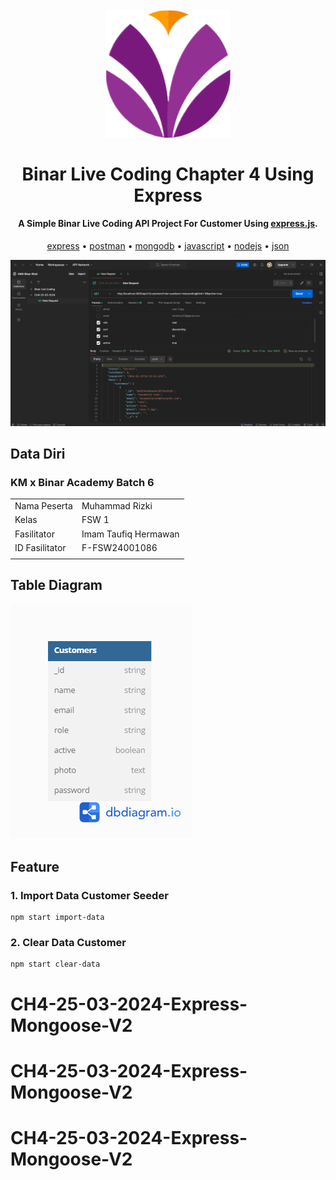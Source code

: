 ﻿<h1 align="center">
  <br>
  <img src="./public/images/icon.png" alt="Binar Logo" width="200"/>
  <br>
  <br>
  Binar Live Coding Chapter 4 Using Express
  <br>
</h1>

<h4 align="center">A Simple Binar Live Coding API Project For Customer Using <a href="https://expressjs.com/" target="_blank">express.js</a>.</h4>

<p align="center">
  <a href="#key-features">express</a> •
  <a href="#how-to-use">postman</a> •
  <a href="#download">mongodb</a> •
  <a href="#credits">javascript</a> •
  <a href="#related">nodejs</a> •
  <a href="#license">json</a>
</p>

![screenshot](./public/images/Screenshot.png)

## Data Diri

### KM x Binar Academy Batch 6

|                |                      |
| -------------- | -------------------- |
| Nama Peserta   | Muhammad Rizki       |
| Kelas          | FSW 1                |
| Fasilitator    | Imam Taufiq Hermawan |
| ID Fasilitator | F-FSW24001086        |
|                |                      |

## Table Diagram

![diagram](./public/images/db-diagram.png)

## Feature

### 1. Import Data Customer Seeder

```
npm start import-data
```

### 2. Clear Data Customer

```
npm start clear-data
```

# CH4-25-03-2024-Express-Mongoose-V2
# CH4-25-03-2024-Express-Mongoose-V2
# CH4-25-03-2024-Express-Mongoose-V2
